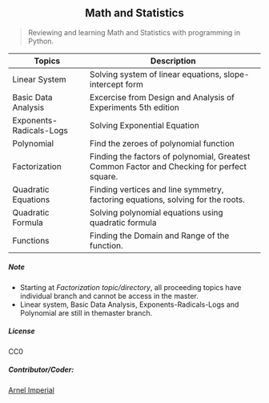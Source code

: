 <h2 align=center>Math and Statistics</h2> 

> Reviewing and learning Math and Statistics with programming in Python.



| Topics                      | Description                                                                               |
|-----------------------------|-------------------------------------------------------------------------------------------|
| Linear System               | Solving system of linear equations, slope-intercept form                                  |                                 
| Basic Data Analysis         | Excercise from Design and Analysis of Experiments 5th edition                             |
| Exponents-Radicals-Logs     | Solving Exponential Equation                                                              |
| Polynomial                  | Find the zeroes of polynomial function                                                    |
| Factorization               | Finding the factors of polynomial, Greatest Common Factor and Checking for perfect square.|
| Quadratic Equations  	      | Finding vertices and line symmetry, factoring equations, solving for the roots.           |
| Quadratic Formula           | Solving polynomial equations using quadratic formula                                      |                                                              
| Functions                   | Finding the Domain and Range of the function.                                             |	                                                                                                                      





##### Note
- Starting at <em>Factorization topic/directory</em>, all proceeding topics have individual branch and cannot be access in the master. 
- Linear system, Basic Data Analysis, Exponents-Radicals-Logs and Polynomial are still in themaster branch.

##### License
CC0

##### Contributor/Coder:
[Arnel Imperial](https://arnelimperial.bitbucket.io)

